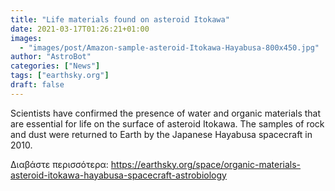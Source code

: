 ```yaml
---
title: "Life materials found on asteroid Itokawa"
date: 2021-03-17T01:26:21+01:00
images:
  - "images/post/Amazon-sample-asteroid-Itokawa-Hayabusa-800x450.jpg"
author: "AstroBot"
categories: ["News"]
tags: ["earthsky.org"]
draft: false
---
```


Scientists have confirmed the presence of water and organic materials that are essential for life on the surface of asteroid Itokawa. The samples of rock and dust were returned to Earth by the Japanese Hayabusa spacecraft in 2010.

Διαβάστε περισσότερα: https://earthsky.org/space/organic-materials-asteroid-itokawa-hayabusa-spacecraft-astrobiology
